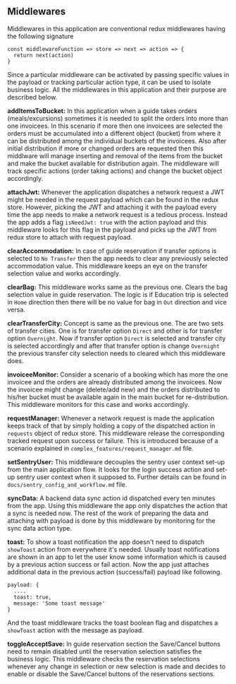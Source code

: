## Middlewares

Middlewares in this application are conventional redux middlewares having the following signature
```
const middlewareFunction => store => next => action => {
  return next(action)
}
```

Since a particular middleware can be activated by passing specific values in the payload or tracking particular action type, it can be used to isolate business logic. All the middlewares in this application and their purpose are described below.

**addItemsToBucket:** In this application when a guide takes orders (meals/excursions) sometimes it is needed to split the orders into more than one invoicees. In this scenario if more then one invoicees are selected the orders must be accumulated into a different object (bucket) from where it can be distributed among the individual buckets of the invoicees. Also after initial distribution if more or changed orders are requested then this middlware will manage inserting and removal of the items from the bucket and make the bucket available for distribution again. The middleware will track specific actions (order taking actions) and change the bucket object accordingly.

**attachJwt:** Whenever the application dispatches a network request a JWT might be needed in the request payload which can be found in the redux store. However, picking the JWT and attaching it with the payload every time the app needs to make a network request is a tedious process. Instead the app adds a flag `isNeedJwt: true` with the action payload and this middleware looks for this flag in the payload and picks up the JWT from redux store to attach with request payload.

**clearAccommodation:** In case of guide reservation if transfer options is selected to `No Transfer` then the app needs to clear any previously selected accommodation value. This middleware keeps an eye on the transfer selection value and works accordingly.

**clearBag:** This middleware works same as the previous one. Clears the bag selection value in guide reservation. The logic is if Education trip is selected in `Home` direction then there will be no value for bag in `Out` direction and vice versa.

**clearTransferCity:** Concept is same as the previous one. The are two sets of transfer cities. One is for transfer option `Direct` and other is for transfer option `Overnight`. Now if transfer option `Direct` is selected and transfer city is selected accordingly and after that transfer option is change `Overnight` the previous transfer city selection needs to cleared which this middleware does.

**invoiceeMonitor:** Consider a scenario of a booking which has more the one invoicee and the orders are already distributed among the invoicees. Now the invoicee might change (delete/add new) and the orders distributed to his/her bucket must be available again in the main bucket for re-distribution. This middleware monitors for this case and works accordingly.

**requestManager:** Whenever a network request is made the application keeps track of that by simply holding a copy of the dispatched action in `requests` object of redux store. This middleware release the corresponding tracked request upon success or failure. This is introduced because of a scenario explained in `complex_features/request_manager.md` file.

**setSentryUser:** This middleware decouples the sentry user context set-up from the main application flow. It looks for the login success action and set-up sentry user context when it supposed to. Further details can be found in `docs/sentry_config_and_workflow.md` file.

**syncData:** A backend data sync action id dispatched every ten minutes from the app. Using this middleware the app only dispatches the action that a sync is needed now. The rest of the work of preparing the data and attaching with payload is done by this middleware by monitoring for the sync data action type.

**toast:** To show a toast notification the app doesn't need to dispatch `showToast` action from everywhere it's needed. Usually toast notifications are shown in an app to let the user know some information which is caused by a previous action success or fail action. Now the app just attaches additional data in the previous action (success/fail) payload like following.
````
payload: {
  ....
  toast: true,
  message: 'Some toast message'
}
````

And the toast middleware tracks the toast boolean flag and dispatches a `showToast` action with the message as payload.

**toggleAcceptSave:** In guide reservation section the Save/Cancel buttons need to remain disabled until the reservation selection satisfies the business logic. This middleware checks the reservation selections whenever any change in selection or new selection is made and decides to enable or disable the Save/Cancel buttons of the reservations sections.